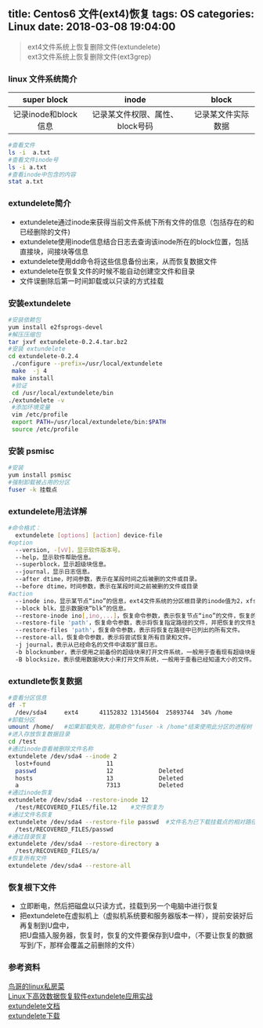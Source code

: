 title: Centos6 文件(ext4)恢复
tags: OS
categories: Linux
date: 2018-03-08 19:04:00
---
>ext4文件系统上恢复删除文件(extundelete)  
ext3文件系统上恢复删除文件(ext3grep)

### linux 文件系统简介
 
| super block | inode | block |
| :---:   | :-------: | :-------: |
| 记录inode和block信息 | 记录某文件权限、属性、block号码 | 记录某文件实际数据 |
<!-- more -->
```bash
#查看文件
ls -i  a.txt
#查看文件inode号
ls -i a.txt
#查看inode中包含的内容
stat a.txt
```
### extundelete简介
* extundelete通过inode来获得当前文件系统下所有文件的信息（包括存在的和已经删除的文件)
* extundelete使用inode信息结合日志去查询该inode所在的block位置，包括直接块，间接块等信息
* extundelete使用dd命令将这些信息备份出来，从而恢复数据文件
* extundelete在恢复文件的时候不能自动创建空文件和目录
* 文件误删除后第一时间卸载或以只读的方式挂载

### 安装extundelete
```bash
#安装依赖包
yum install e2fsprogs-devel
#解压压缩包
tar jxvf extundelete-0.2.4.tar.bz2 
#安装 extundelete
cd extundelete-0.2.4
 ./configure --prefix=/usr/local/extundelete 
 make  -j 4 
 make install 
 #验证
 cd /usr/local/extundelete/bin   
./extundelete -v  
 #添加环境变量
 vim /etc/profile 
 export PATH=/usr/local/extundelete/bin:$PATH 
 source /etc/profile
```

### 安装 psmisc
```bash
#安装
yum install psmisc
#强制卸载被占用的分区
fuser -k 挂载点
```

### extundelete用法详解
```bash
#命令格式：
  extundelete [options] [action] device-file
#option
  --version, -[vV]，显示软件版本号。
  --help，显示软件帮助信息。
  --superblock，显示超级块信息。
  --journal，显示日志信息。
  --after dtime，时间参数，表示在某段时间之后被删的文件或目录。
  --before dtime，时间参数，表示在某段时间之前被删的文件或目录
#action
  --inode ino，显示某节点“ino”的信息，ext4文件系统的分区根目录的inode值为2，xfs分区根目录的inode值为64。 
  --block blk，显示数据块“blk”的信息。
  --restore-inode ino[,ino,...]，恢复命令参数，表示恢复节点“ino”的文件，恢复的文件会自动放在当前目录下的RESTORED_FILES文件夹中，使用节点编号作为扩展名。
  --restore-file 'path'，恢复命令参数，表示将恢复指定路径的文件，并把恢复的文件放在当前目录下的RECOVERED_FILES目录中。
  --restore-files 'path'，恢复命令参数，表示将恢复在路径中已列出的所有文件。
  --restore-all，恢复命令参数，表示将尝试恢复所有目录和文件。
  -j journal，表示从已经命名的文件中读取扩展日志。
  -b blocknumber，表示使用之前备份的超级块来打开文件系统，一般用于查看现有超级块是不是当前所要的文件。
  -B blocksize，表示使用数据块大小来打开文件系统，一般用于查看已经知道大小的文件。
```

### extundlete恢复数据
```bash
#查看分区信息
df -T
  /dev/sda4     ext4      41152832 13145604  25893744  34% /home
#卸载分区
umount /home/   #如果卸载失败，就用命令"fuser -k /home"结束使用此分区的进程树
#进入存放恢复数据目录
cd /test
#通过inode查看被删除文件名称
extundelete /dev/sda4 --inode 2
  lost+found                11
  passwd                    12             Deleted
  hosts                     13             Deleted
  a                         7313           Deleted
#通过inode恢复
extundelete /dev/sda4 --restore-inode 12
  /test/RECOVERED_FILES/file.12    #文件恢复为
#通过文件名恢复
extundelete /dev/sda4 --restore-file passwd  #文件名为已下载挂载点的相对路径
  /test/RECOVERED_FILES/passwd 
#通过目录恢复
extundelete /dev/sda4 --restore-directory a
  /test/RECOVERED_FILES/a/
#恢复所有文件
extundelete /dev/sda4 --restore-all
```

### 恢复根下文件
* 立即断电，然后把磁盘以只读方式，挂载到另一个电脑中进行恢复
* 把extundelete在虚拟机上（虚拟机系统要和服务器版本一样），提前安装好后再复制到U盘中，\
    把U盘插入服务器，恢复时，恢复的文件要保存到U盘中，（不要让恢复的数据写到/下，那样会覆盖之前删除的文件） 
    
### 参考资料
[鸟哥的linux私房菜](http://linux.vbird.org/linux_basic/0230filesystem.php#harddisk-inode)  
[Linux下高效数据恢复软件extundelete应用实战](http://blog.51cto.com/ixdba/1566856)  
[extundelete文档](http://extundelete.sourceforge.net/)  
[extundelete下载](https://sourceforge.net/projects/extundelete/)  